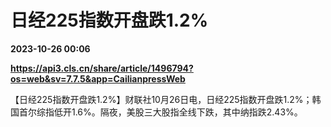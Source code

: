 # 日经225指数开盘跌1.2%

**2023-10-26 00:06**

**https://api3.cls.cn/share/article/1496794?os=web&sv=7.7.5&app=CailianpressWeb**

【日经225指数开盘跌1.2%】财联社10月26日电，日经225指数开盘跌1.2%；韩国首尔综指低开1.6%。隔夜，美股三大股指全线下跌，其中纳指跌2.43%。